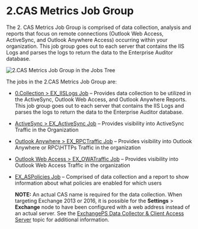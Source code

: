 # 2.CAS Metrics Job Group

The 2. CAS Metrics Job Group is comprised of data collection, analysis and reports that focus on
remote connections (Outlook Web Access, ActiveSync, and Outlook Anywhere Access) occurring within
your organization. This job group goes out to each server that contains the IIS Logs and parses the
logs to return the data to the Enterprise Auditor database.

![2.CAS Metrics Job Group in the Jobs Tree](/img/product_docs/accessanalyzer/11.6/solutions/exchange/casmetrics/jobstree.webp)

The jobs in the 2.CAS Metrics Job Group are:

- [0.Collection > EX_IISLogs Job](/docs/accessanalyzer/11.6/solutions/exchange/casmetrics/ex_iislogs.md)
  – Provides data collection to be utilized in the ActiveSync, Outlook Web Access, and Outlook
  Anywhere Reports. This job group goes out to each server that contains the IIS Logs and parses the
  logs to return the data to the Enterprise Auditor database.
- [ActiveSync > EX_ActiveSync Job](/docs/accessanalyzer/11.6/solutions/exchange/casmetrics/ex_activesync.md)
  – Provides visibility into ActiveSync Traffic in the Organization
- [Outlook Anywhere > EX_RPCTraffic Job](/docs/accessanalyzer/11.6/solutions/exchange/casmetrics/ex_rpctraffic.md)
  – Provides visibility into Outlook Anywhere or RPC\HTTPs Traffic in the organization
- [Outlook Web Access > EX_OWATraffic Job](/docs/accessanalyzer/11.6/solutions/exchange/casmetrics/ex_owatraffic.md)
  – Provides visibility into Outlook Web Access Traffic in the organization
- [EX_ASPolicies Job](/docs/accessanalyzer/11.6/solutions/exchange/casmetrics/ex_aspolicies.md)
  – Comprised of data collection and a report to show information about what policies are enabled
  for which users

    **NOTE:** An actual CAS name is required for the data collection. When targeting Exchange 2013
    or 2016, it is possible for the **Settings** > **Exchange** node to have been configured with a
    web address instead of an actual server. See the
    [ExchangePS Data Collector & Client Access Server](/docs/accessanalyzer/11.6/solutions/exchange/recommended.md)
    topic for additional information.
